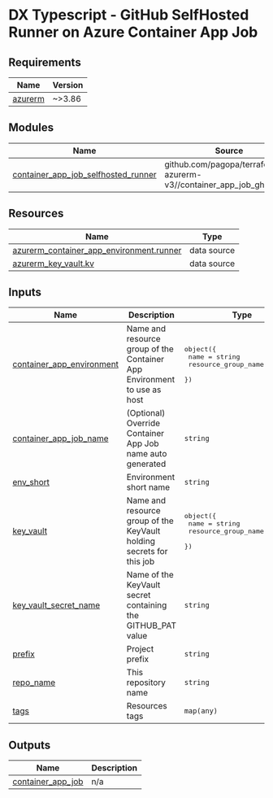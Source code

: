 # DX Typescript - GitHub SelfHosted Runner on Azure Container App Job

<!-- markdownlint-disable -->
<!-- BEGIN_TF_DOCS -->
## Requirements

| Name | Version |
|------|---------|
| <a name="requirement_azurerm"></a> [azurerm](#requirement\_azurerm) | ~>3.86 |

## Modules

| Name | Source | Version |
|------|--------|---------|
| <a name="module_container_app_job_selfhosted_runner"></a> [container\_app\_job\_selfhosted\_runner](#module\_container\_app\_job\_selfhosted\_runner) | github.com/pagopa/terraform-azurerm-v3//container_app_job_gh_runner | v8.20.0 |

## Resources

| Name | Type |
|------|------|
| [azurerm_container_app_environment.runner](https://registry.terraform.io/providers/hashicorp/azurerm/latest/docs/data-sources/container_app_environment) | data source |
| [azurerm_key_vault.kv](https://registry.terraform.io/providers/hashicorp/azurerm/latest/docs/data-sources/key_vault) | data source |

## Inputs

| Name | Description | Type | Default | Required |
|------|-------------|------|---------|:--------:|
| <a name="input_container_app_environment"></a> [container\_app\_environment](#input\_container\_app\_environment) | Name and resource group of the Container App Environment to use as host | <pre>object({<br>    name                = string<br>    resource_group_name = string<br>  })</pre> | n/a | yes |
| <a name="input_container_app_job_name"></a> [container\_app\_job\_name](#input\_container\_app\_job\_name) | (Optional) Override Container App Job name auto generated | `string` | `""` | no |
| <a name="input_env_short"></a> [env\_short](#input\_env\_short) | Environment short name | `string` | n/a | yes |
| <a name="input_key_vault"></a> [key\_vault](#input\_key\_vault) | Name and resource group of the KeyVault holding secrets for this job | <pre>object({<br>    name                = string<br>    resource_group_name = string<br>  })</pre> | n/a | yes |
| <a name="input_key_vault_secret_name"></a> [key\_vault\_secret\_name](#input\_key\_vault\_secret\_name) | Name of the KeyVault secret containing the GITHUB\_PAT value | `string` | `"github-runner-pat"` | no |
| <a name="input_prefix"></a> [prefix](#input\_prefix) | Project prefix | `string` | n/a | yes |
| <a name="input_repo_name"></a> [repo\_name](#input\_repo\_name) | This repository name | `string` | n/a | yes |
| <a name="input_tags"></a> [tags](#input\_tags) | Resources tags | `map(any)` | n/a | yes |

## Outputs

| Name | Description |
|------|-------------|
| <a name="output_container_app_job"></a> [container\_app\_job](#output\_container\_app\_job) | n/a |
<!-- END_TF_DOCS -->
